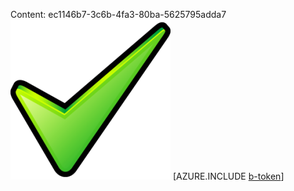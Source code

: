 Content: ec1146b7-3c6b-4fa3-80ba-5625795adda7![image](ecdeb8f0-0a95-48ea-a580-6e89e4845fea.png)
[AZURE.INCLUDE [b-token](4af6c4fd-6843-40d9-950f-8dd8d9c3cd4d.md)]
